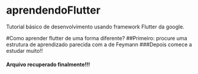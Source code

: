 # aprendendoFlutter
Tutorial básico de desenvolvimento usando framework Flutter da google.

#Como aprender flutter de uma forma diferente?
##Primeiro: procure uma estrutura de aprendizado parecida com a de Feymann
###Depois comece a estudar muito!!

#### Arquivo recuperado finalmente!!!


